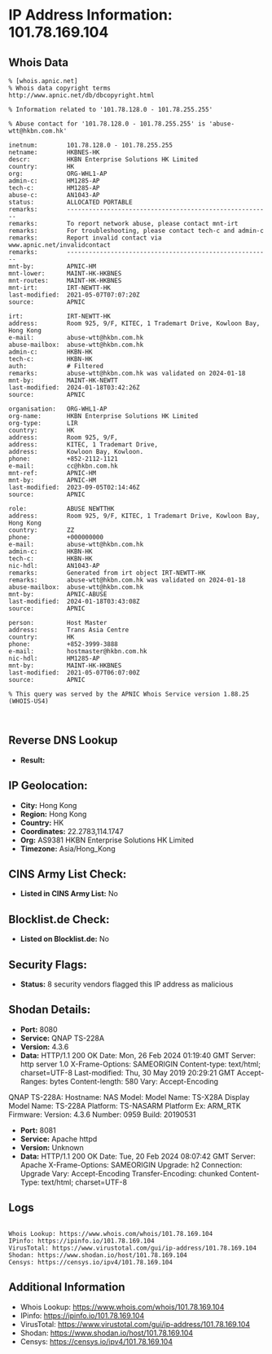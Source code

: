 # IP Address Information: 101.78.169.104

## Whois Data
```
% [whois.apnic.net]
% Whois data copyright terms    http://www.apnic.net/db/dbcopyright.html

% Information related to '101.78.128.0 - 101.78.255.255'

% Abuse contact for '101.78.128.0 - 101.78.255.255' is 'abuse-wtt@hkbn.com.hk'

inetnum:        101.78.128.0 - 101.78.255.255
netname:        HKBNES-HK
descr:          HKBN Enterprise Solutions HK Limited
country:        HK
org:            ORG-WHL1-AP
admin-c:        HM1285-AP
tech-c:         HM1285-AP
abuse-c:        AN1043-AP
status:         ALLOCATED PORTABLE
remarks:        --------------------------------------------------------
remarks:        To report network abuse, please contact mnt-irt
remarks:        For troubleshooting, please contact tech-c and admin-c
remarks:        Report invalid contact via www.apnic.net/invalidcontact
remarks:        --------------------------------------------------------
mnt-by:         APNIC-HM
mnt-lower:      MAINT-HK-HKBNES
mnt-routes:     MAINT-HK-HKBNES
mnt-irt:        IRT-NEWTT-HK
last-modified:  2021-05-07T07:07:20Z
source:         APNIC

irt:            IRT-NEWTT-HK
address:        Room 925, 9/F, KITEC, 1 Trademart Drive, Kowloon Bay, Hong Kong
e-mail:         abuse-wtt@hkbn.com.hk
abuse-mailbox:  abuse-wtt@hkbn.com.hk
admin-c:        HKBN-HK
tech-c:         HKBN-HK
auth:           # Filtered
remarks:        abuse-wtt@hkbn.com.hk was validated on 2024-01-18
mnt-by:         MAINT-HK-NEWTT
last-modified:  2024-01-18T03:42:26Z
source:         APNIC

organisation:   ORG-WHL1-AP
org-name:       HKBN Enterprise Solutions HK Limited
org-type:       LIR
country:        HK
address:        Room 925, 9/F,
address:        KITEC, 1 Trademart Drive,
address:        Kowloon Bay, Kowloon.
phone:          +852-2112-1121
e-mail:         cc@hkbn.com.hk
mnt-ref:        APNIC-HM
mnt-by:         APNIC-HM
last-modified:  2023-09-05T02:14:46Z
source:         APNIC

role:           ABUSE NEWTTHK
address:        Room 925, 9/F, KITEC, 1 Trademart Drive, Kowloon Bay, Hong Kong
country:        ZZ
phone:          +000000000
e-mail:         abuse-wtt@hkbn.com.hk
admin-c:        HKBN-HK
tech-c:         HKBN-HK
nic-hdl:        AN1043-AP
remarks:        Generated from irt object IRT-NEWTT-HK
remarks:        abuse-wtt@hkbn.com.hk was validated on 2024-01-18
abuse-mailbox:  abuse-wtt@hkbn.com.hk
mnt-by:         APNIC-ABUSE
last-modified:  2024-01-18T03:43:08Z
source:         APNIC

person:         Host Master
address:        Trans Asia Centre
country:        HK
phone:          +852-3999-3888
e-mail:         hostmaster@hkbn.com.hk
nic-hdl:        HM1285-AP
mnt-by:         MAINT-HK-HKBNES
last-modified:  2021-05-07T06:07:00Z
source:         APNIC

% This query was served by the APNIC Whois Service version 1.88.25 (WHOIS-US4)



```
## Reverse DNS Lookup
- **Result:** 

## IP Geolocation:
- **City:** Hong Kong
- **Region:** Hong Kong
- **Country:** HK
- **Coordinates:** 22.2783,114.1747
- **Org:** AS9381 HKBN Enterprise Solutions HK Limited
- **Timezone:** Asia/Hong_Kong

## CINS Army List Check:
- **Listed in CINS Army List:** 
No

## Blocklist.de Check:
- **Listed on Blocklist.de:** 
No

## Security Flags:
- **Status:** 8 security vendors flagged this IP address as malicious

## Shodan Details:
- **Port:** 8080
- **Service:** QNAP TS-228A
- **Version:** 4.3.6
- **Data:** HTTP/1.1 200 OK
Date: Mon, 26 Feb 2024 01:19:40 GMT
Server: http server 1.0
X-Frame-Options: SAMEORIGIN
Content-type: text/html; charset=UTF-8
Last-modified: Thu, 30 May 2019 20:29:21 GMT
Accept-Ranges: bytes
Content-length: 580
Vary: Accept-Encoding


QNAP TS-228A:
  Hostname: NAS
  Model:
    Model Name: TS-X28A
    Display Model Name: TS-228A
    Platform: TS-NASARM
    Platform Ex: ARM_RTK
  Firmware:
    Version: 4.3.6
    Number: 0959
    Build: 20190531


- **Port:** 8081
- **Service:** Apache httpd
- **Version:** Unknown
- **Data:** HTTP/1.1 200 OK
Date: Tue, 20 Feb 2024 08:07:42 GMT
Server: Apache
X-Frame-Options: SAMEORIGIN
Upgrade: h2
Connection: Upgrade
Vary: Accept-Encoding
Transfer-Encoding: chunked
Content-Type: text/html; charset=UTF-8



## Logs
```

Whois Lookup: https://www.whois.com/whois/101.78.169.104
IPinfo: https://ipinfo.io/101.78.169.104
VirusTotal: https://www.virustotal.com/gui/ip-address/101.78.169.104
Shodan: https://www.shodan.io/host/101.78.169.104
Censys: https://censys.io/ipv4/101.78.169.104

```
## Additional Information
- Whois Lookup: https://www.whois.com/whois/101.78.169.104
- IPinfo: https://ipinfo.io/101.78.169.104
- VirusTotal: https://www.virustotal.com/gui/ip-address/101.78.169.104
- Shodan: https://www.shodan.io/host/101.78.169.104
- Censys: https://censys.io/ipv4/101.78.169.104

